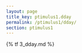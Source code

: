 ```yaml
---
layout: page
title_key: ptimulus1.dday
permalink: /ptimulus1/dday/
section: ptimulus1
---
```


{% tf 3_dday.md %}

